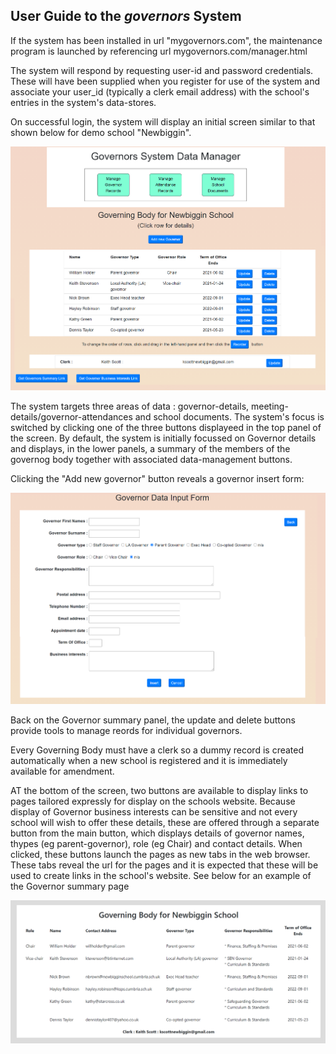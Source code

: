 ## User Guide to the *governors* System

If the system has been installed in url "mygovernors.com", the maintenance program is launched by referencing url mygovernors.com/manager.html

The system will respond by requesting user-id and password credentials. These  will have been supplied when you register for use of the system and associate your user_id (typically a clerk email address) with the school's entries in the system's data-stores.

On successful login, the system will display an initial screen similar to that shown below for demo school "Newbiggin".

![website example](screens/screen1.png)

The system targets three areas of data : governor-details, meeting-details/governor-attendances and school documents. The system's focus is switched by clicking one of the three buttons displayeed in the top panel of the screen. By default, the system is initially focussed on Governor details and displays, in the lower panels, a summary of the members of the governog body together with associated data-management buttons.

Clicking the "Add new governor" button reveals a governor insert form:

![website example](screens/screen2.png)

Back on the Governor summary panel, the update and delete buttons provide tools to manage reords for individual governors.

Every Governing Body must have a clerk so a dummy  record is created automatically when a new school is registered and it is immediately available for amendment.

AT the bottom of the screen, two buttons are available to display links to pages tailored expressly for display on the schools website. Because display of Governor business interests can be sensitive and not every school will wish to offer these details, these are offered through a separate button from the main button, which displays details of governor names, thypes (eg parent-governor), role (eg Chair) and contact details. When clicked, these buttons launch the pages as new tabs in the web browser. These tabs reveal the url for the pages and it is expected that these will be used to create links in the school's website. See below for an example of the Governor summary page 

![website example](screens/screen3.png)

